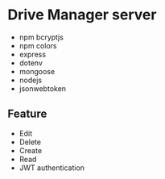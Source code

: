 # Drive Manager server

- npm bcryptjs
- npm colors
- express
- dotenv
- mongoose
- nodejs
- jsonwebtoken

## Feature
- Edit
- Delete
- Create
- Read
- JWT authentication
